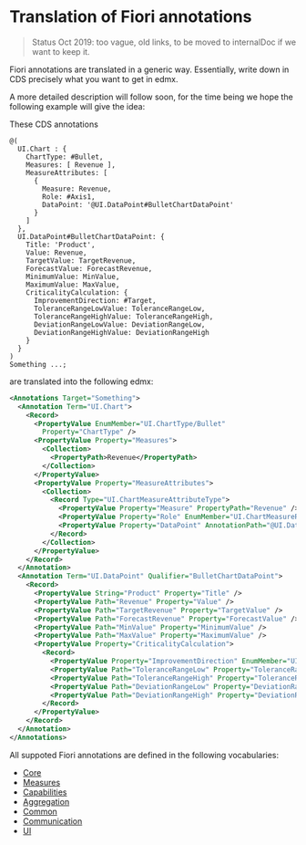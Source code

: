 # Translation of Fiori annotations

> Status Oct 2019: too vague, old links, to be moved to internalDoc if we want to keep it.

Fiori annotations are translated in a generic way. Essentially, write down in CDS precisely what you want to get in edmx.

A more detailed description will follow soon, for the time being we hope the following example will give the idea:

These CDS annotations
```
@(
  UI.Chart : {
    ChartType: #Bullet,
    Measures: [ Revenue ],
    MeasureAttributes: [
      {
        Measure: Revenue,
        Role: #Axis1,
        DataPoint: '@UI.DataPoint#BulletChartDataPoint'
      }
    ]
  },
  UI.DataPoint#BulletChartDataPoint: {
    Title: 'Product',
    Value: Revenue,
    TargetValue: TargetRevenue,
    ForecastValue: ForecastRevenue,
    MinimumValue: MinValue,
    MaximumValue: MaxValue,
    CriticalityCalculation: {
      ImprovementDirection: #Target,
      ToleranceRangeLowValue: ToleranceRangeLow,
      ToleranceRangeHighValue: ToleranceRangeHigh,
      DeviationRangeLowValue: DeviationRangeLow,
      DeviationRangeHighValue: DeviationRangeHigh
    }
  }
)
Something ...;
```
are translated into the following edmx:
```xml
<Annotations Target="Something">
  <Annotation Term="UI.Chart">
    <Record>
      <PropertyValue EnumMember="UI.ChartType/Bullet"
        Property="ChartType" />
      <PropertyValue Property="Measures">
        <Collection>
          <PropertyPath>Revenue</PropertyPath>
        </Collection>
      </PropertyValue>
      <PropertyValue Property="MeasureAttributes">
        <Collection>
          <Record Type="UI.ChartMeasureAttributeType">
            <PropertyValue Property="Measure" PropertyPath="Revenue" />
            <PropertyValue Property="Role" EnumMember="UI.ChartMeasureRoleType/Axis1" />
            <PropertyValue Property="DataPoint" AnnotationPath="@UI.DataPoint#BulletChartDataPoint" />
          </Record>
        </Collection>
      </PropertyValue>
    </Record>
  </Annotation>
  <Annotation Term="UI.DataPoint" Qualifier="BulletChartDataPoint">
    <Record>
      <PropertyValue String="Product" Property="Title" />
      <PropertyValue Path="Revenue" Property="Value" />
      <PropertyValue Path="TargetRevenue" Property="TargetValue" />
      <PropertyValue Path="ForecastRevenue" Property="ForecastValue" />
      <PropertyValue Path="MinValue" Property="MinimumValue" />
      <PropertyValue Path="MaxValue" Property="MaximumValue" />
      <PropertyValue Property="CriticalityCalculation">
        <Record>
          <PropertyValue Property="ImprovementDirection" EnumMember="UI.ImprovementDirectionType/Target" />
          <PropertyValue Path="ToleranceRangeLow" Property="ToleranceRangeLowValue" />
          <PropertyValue Path="ToleranceRangeHigh" Property="ToleranceRangeHighValue" />
          <PropertyValue Path="DeviationRangeLow" Property="DeviationRangeLowValue" />
          <PropertyValue Path="DeviationRangeHigh" Property="DeviationRangeHighValue" />
        </Record>
      </PropertyValue>
    </Record>
  </Annotation>
</Annotations>
```


All suppoted Fiori annotations are defined in the following vocabularies:
* [Core](http://docs.oasis-open.org/odata/odata/v4.0/errata03/os/complete/vocabularies/Org.OData.Core.V1.xml)
* [Measures](http://docs.oasis-open.org/odata/odata/v4.0/errata03/os/complete/vocabularies/Org.OData.Measures.V1.xml)
* [Capabilities](http://docs.oasis-open.org/odata/odata/v4.0/errata03/os/complete/vocabularies/Org.OData.Capabilities.V1.xml)
* [Aggregation](http://docs.oasis-open.org/odata/odata-data-aggregation-ext/v4.0/cs02/vocabularies/Org.OData.Aggregation.V1.xml)
* [Common](https://wiki.scn.sap.com/wiki/download/attachments/448470974/Common.xml?api=v2)
* [Communication](https://wiki.scn.sap.com/wiki/download/attachments/448470971/Communication.xml?api=v2)
* [UI](https://wiki.scn.sap.com/wiki/download/attachments/448470968/UI.xml?api=v2)
